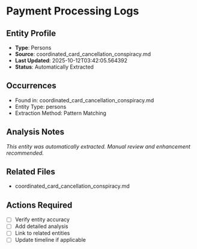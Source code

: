# Payment Processing Logs

## Entity Profile
- **Type**: Persons
- **Source**: coordinated_card_cancellation_conspiracy.md
- **Last Updated**: 2025-10-12T03:42:05.564392
- **Status**: Automatically Extracted

## Occurrences
- Found in: coordinated_card_cancellation_conspiracy.md
- Entity Type: persons
- Extraction Method: Pattern Matching

## Analysis Notes
*This entity was automatically extracted. Manual review and enhancement recommended.*

## Related Files
- coordinated_card_cancellation_conspiracy.md

## Actions Required
- [ ] Verify entity accuracy
- [ ] Add detailed analysis
- [ ] Link to related entities
- [ ] Update timeline if applicable

